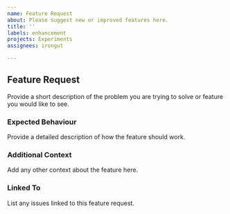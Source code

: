 ```yaml
---
name: Feature Request
about: Please suggest new or improved features here.
title: ''
labels: enhancement
projects: Experiments
assignees: irongut

---
```

## Feature Request

Provide a short description of the problem you are trying to solve or feature you would like to see.

### Expected Behaviour

Provide a detailed description of how the feature should work.

### Additional Context

Add any other context about the feature here.

### Linked To

List any issues linked to this feature request.
